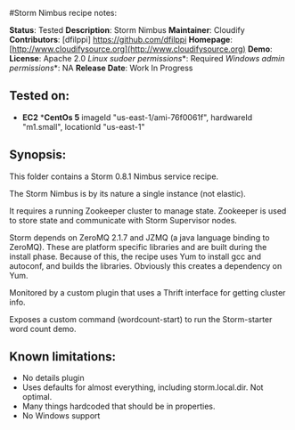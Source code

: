 #Storm Nimbus recipe notes:

**Status**: Tested
**Description**: Storm Nimbus
**Maintainer**: Cloudify
**Contributors**: [dfilppi] https://github.com/dfilppi
**Homepage**: [http://www.cloudifysource.org](http://www.cloudifysource.org)
**Demo**:
**License**: Apache 2.0
**Linux* sudoer permissions**: Required
**Windows* admin permissions**: NA
**Release Date**: Work In Progress

Tested on:
-----------

* <strong>EC2</strong>
 *<strong>CentOs 5</strong> imageId "us-east-1/ami-76f0061f", hardwareId "m1.small", locationId "us-east-1"

Synopsis:
--------

This folder contains a Storm 0.8.1 Nimbus service recipe.

The Storm Nimbus is by its nature a single instance (not elastic).

It requires a running Zookeeper cluster to manage state.  Zookeeper is used to store state and communicate with Storm Supervisor nodes.

Storm depends on ZeroMQ 2.1.7 and JZMQ (a java language binding to ZeroMQ).  These are platform specific libraries and are built during the install phase.  Because of this, the recipe uses Yum to install gcc and autoconf, and builds the libraries.  Obviously this creates a dependency on Yum.

Monitored by a custom plugin that uses a Thrift interface for getting cluster info.

Exposes a custom command (wordcount-start) to run the Storm-starter word count demo.

Known limitations:
---------------

* No details plugin
* Uses defaults for almost everything, including storm.local.dir.  Not optimal.
* Many things hardcoded that should be in properties.
* No Windows support
